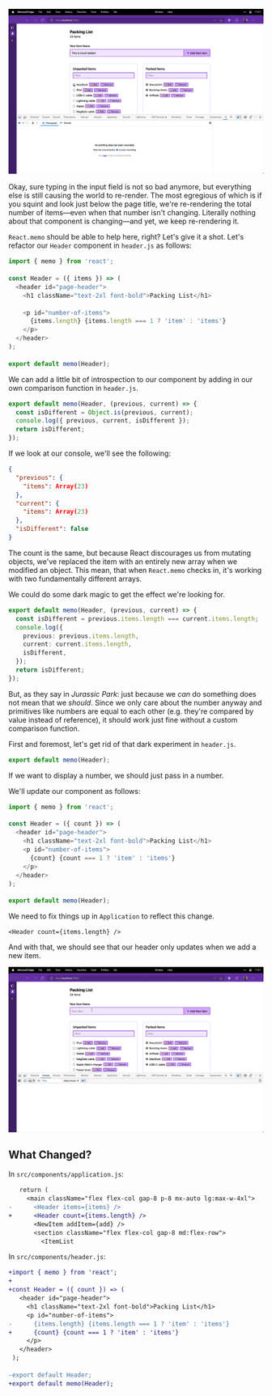 ![](<_attachments/React%20Memo%20(Start).gif>)

Okay, sure typing in the input field is not so bad anymore, but everything else is still causing the world to re-render. The most egregious of which is if you squint and look just below the page title, we're re-rendering the total number of items—even when that number isn't changing. Literally nothing about that component is changing—and yet, we keep re-rendering it.

`React.memo` should be able to help here, right? Let's give it a shot. Let's refactor our `Header` component in `header.js` as follows:

```ts
import { memo } from 'react';

const Header = ({ items }) => (
  <header id="page-header">
    <h1 className="text-2xl font-bold">Packing List</h1>

    <p id="number-of-items">
      {items.length} {items.length === 1 ? 'item' : 'items'}
    </p>
  </header>
);

export default memo(Header);
```

We can add a little bit of introspection to our component by adding in our own comparison function in `header.js`.

```ts
export default memo(Header, (previous, current) => {
  const isDifferent = Object.is(previous, current);
  console.log({ previous, current, isDifferent });
  return isDifferent;
});
```

If we look at our console, we'll see the following:

```json
{
  "previous": {
    "items": Array(23)
  },
  "current": {
    "items": Array(23)
  },
  "isDifferent": false
}
```

The count is the same, but because React discourages us from mutating objects, we've replaced the item with an entirely new array when we modified an object. This mean, that when `React.memo` checks in, it's working with two fundamentally different arrays.

We could do some dark magic to get the effect we're looking for.

```ts
export default memo(Header, (previous, current) => {
  const isDifferent = previous.items.length === current.items.length;
  console.log({
    previous: previous.items.length,
    current: current.items.length,
    isDifferent,
  });
  return isDifferent;
});
```

But, as they say in _Jurassic Park_: just because we _can_ do something does not mean that we _should_. Since we only care about the number anyway and primitives like numbers are equal to each other (e.g. they're compared by value instead of reference), it should work just fine without a custom comparison function.

First and foremost, let's get rid of that dark experiment in `header.js`.

```ts
export default memo(Header);
```

If we want to display a number, we should just pass in a number.

We'll update our component as follows:

```ts
import { memo } from 'react';

const Header = ({ count }) => (
  <header id="page-header">
    <h1 className="text-2xl font-bold">Packing List</h1>
    <p id="number-of-items">
      {count} {count === 1 ? 'item' : 'items'}
    </p>
  </header>
);

export default memo(Header);
```

We need to fix things up in `Application` to reflect this change.

```tsx
<Header count={items.length} />
```

And with that, we should see that our header only updates when we add a new item.

![](<_attachments/React%20Memo%20(Complete).gif>)

## What Changed?

In `src/components/application.js`:

```diff
   return (
     <main className="flex flex-col gap-8 p-8 mx-auto lg:max-w-4xl">
-      <Header items={items} />
+      <Header count={items.length} />
       <NewItem addItem={add} />
       <section className="flex flex-col gap-8 md:flex-row">
         <ItemList
```

In `src/components/header.js`:

```diff
+import { memo } from 'react';
+
+const Header = ({ count }) => (
   <header id="page-header">
     <h1 className="text-2xl font-bold">Packing List</h1>
     <p id="number-of-items">
-      {items.length} {items.length === 1 ? 'item' : 'items'}
+      {count} {count === 1 ? 'item' : 'items'}
     </p>
   </header>
 );

-export default Header;
+export default memo(Header);
```

